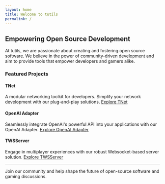 ```yaml
---
layout: home
title: Welcome to tutils
permalink: /
---
```


## Empowering Open Source Development

At tutils, we are passionate about creating and fostering open source software. We believe in the power of community-driven development and aim to provide tools that empower developers and gamers alike.

### Featured Projects

#### TNet

A modular networking toolkit for developers. Simplify your network development with our plug-and-play solutions.
[Explore TNet](https://github.com/tutils/tnet)

#### OpenAI Adapter

Seamlessly integrate OpenAI's powerful API into your applications with our OpenAI Adapter.
[Explore OpenAI Adapter](https://github.com/tutils/openai-adapter)

#### TWSServer

Engage in multiplayer experiences with our robust Websocket-based server solution.
[Explore TWSServer](https://github.com/tutils/twsserver)

---

Join our community and help shape the future of open-source software and gaming discussions.

